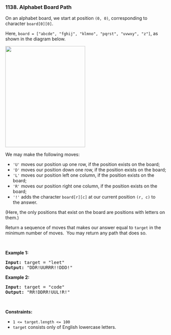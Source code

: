 <h3 align="left"> 1138. Alphabet Board Path</h3>
<div><p>On an alphabet board, we start at position <code>(0, 0)</code>, corresponding to character&nbsp;<code>board[0][0]</code>.</p>

<p>Here, <code>board = ["abcde", "fghij", "klmno", "pqrst", "uvwxy", "z"]</code>, as shown in the diagram below.</p>

<p><img alt="" src="https://assets.leetcode.com/uploads/2019/07/28/azboard.png" style="width: 250px; height: 317px;"></p>

<p>We may make the following moves:</p>

<ul>
	<li><code>'U'</code> moves our position up one row, if the position exists on the board;</li>
	<li><code>'D'</code> moves our position down one row, if the position exists on the board;</li>
	<li><code>'L'</code> moves our position left one column, if the position exists on the board;</li>
	<li><code>'R'</code> moves our position right one column, if the position exists on the board;</li>
	<li><code>'!'</code>&nbsp;adds the character <code>board[r][c]</code> at our current position <code>(r, c)</code>&nbsp;to the&nbsp;answer.</li>
</ul>

<p>(Here, the only positions that exist on the board are positions with letters on them.)</p>

<p>Return a sequence of moves that makes our answer equal to <code>target</code>&nbsp;in the minimum number of moves.&nbsp; You may return any path that does so.</p>

<p>&nbsp;</p>
<p><strong>Example 1:</strong></p>
<pre><strong>Input:</strong> target = "leet"
<strong>Output:</strong> "DDR!UURRR!!DDD!"
</pre><p><strong>Example 2:</strong></p>
<pre><strong>Input:</strong> target = "code"
<strong>Output:</strong> "RR!DDRR!UUL!R!"
</pre>
<p>&nbsp;</p>
<p><strong>Constraints:</strong></p>

<ul>
	<li><code>1 &lt;= target.length &lt;= 100</code></li>
	<li><code>target</code> consists only of English lowercase letters.</li>
</ul></div>